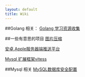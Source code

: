 ```yaml
---
layout: default
title: Wiki
---
```


##Golang 相关：
  [Golang 学习资源收集](2012/07/13/collect-golang-resource-before-learn/)

##一些有意思的项目
  [图片压缩](https://github.com/doda/imagy/tree/master/imagy)

  [安卓,Apple服务器端推送平台](https://github.com/monnand/uniqush)

  [Mysql 扩展框架vitess](http://code.google.com/p/vitess/)

##Mysql 相关
  [MySQL数据库安全配置](http://www.xfocus.net/articles/200203/368.html)

